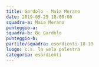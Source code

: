```yaml
---
title: Gardolo - Maia Merano
date: 2019-05-25 18:00:00
squadra-a: Maia Merano
punteggio-a: 
squadra-b: Bc Gardolo
punteggio-b: 
partite/squadra: esordienti-18-19
luogo: c.s. la vela palestra
categoria: esordienti
---
```

